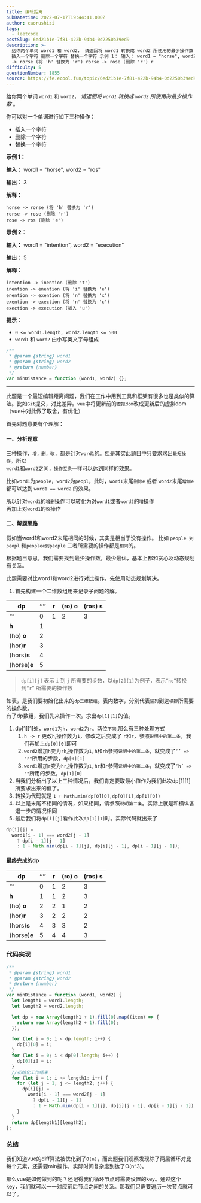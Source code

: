 ```yaml
---
title: 编辑距离
pubDatetime: 2022-07-17T19:44:41.000Z
author: caorushizi
tags:
  - leetcode
postSlug: 6ed21b1e-7f81-422b-94b4-0d2250b39ed9
description: >-
  给你两个单词 word1 和 word2， 请返回将 word1 转换成 word2 所使用的最少操作数 。 你可以对一个单词进行如下三种操作：
  插入一个字符 删除一个字符 替换一个字符 示例 1： 输入： word1 = "horse", word2 = "ros" 输出： 3 解释： horse
  -> rorse (将 'h' 替换为 'r') rorse -> rose (删除 'r') r
difficulty: 5
questionNumber: 1855
source: https://fe.ecool.fun/topic/6ed21b1e-7f81-422b-94b4-0d2250b39ed9
---
```


给你两个单词 `word1` 和 `word2`， _请返回将 `word1` 转换成 `word2` 所使用的最少操作数_ 。

你可以对一个单词进行如下三种操作：

- 插入一个字符
- 删除一个字符
- 替换一个字符

**示例 1：**

**输入：** word1 = "horse", word2 = "ros"

**输出：** 3

**解释：**

```
horse -> rorse (将 'h' 替换为 'r')
rorse -> rose (删除 'r')
rose -> ros (删除 'e')
```

**示例 2：**

**输入：** word1 = "intention", word2 = "execution"

**输出：** 5

**解释：**

```
intention -> inention (删除 't')
inention -> enention (将 'i' 替换为 'e')
enention -> exention (将 'n' 替换为 'x')
exention -> exection (将 'n' 替换为 'c')
exection -> execution (插入 'u')
```

**提示：**

- `0 <= word1.length, word2.length <= 500`
- `word1` 和 `word2` 由小写英文字母组成

```js
/**
 * @param {string} word1
 * @param {string} word2
 * @return {number}
 */
var minDistance = function (word1, word2) {};
```

---

此题是一个最短编辑距离问题，我们在工作中用到工具和框架有很多也是类似的算法。比如`Git`提交，对比差异。`vue`中将更新前的`虚拟dom`改成更新后的虚拟dom（vue中对此做了取舍，有优化）

首先对题意要有个理解：

#### 一、分析题意

三种操作，`增，删，改`，都是针对`word1`的。但是其实此题目中只要求求出`最短操作`。所以  
`word1`和`word2`之间，`操作互换`一样可以达到同样的效果。

比如`word1`为`people`，`word2`为`peopl`，此时，`word1`末尾`删除e` 或者 `word2`末尾`增加e`都可以达到 `word1 == word2` 的效果。

所以针对`word1`的`增删`操作可以转化为对`word1`或者`word2`的`增`操作  
 再加上对`word1`的`改`操作

#### 二、解题思路

假如当word1和word2末尾相同的时候，其实是相当于没有操作。 比如 `people 到peopl` 和`peoplee到people` 二者所需要的操作都是`相同`的。

根据题目意思，我们需要找到最少操作数，最少最优，基本上都和贪心及动态规划有关系。

此题需要对比word1和word2进行对比操作。先使用动态规划解决。

1. 首先构建一个二维数组用来记录子问题的解。

| dp           | “”  | **r** | (ro) **o** | (ros) **s** |
| ------------ | --- | ----- | ---------- | ----------- |
| “”           | 0   | 1     | 2          | 3           |
| **h**        | 1   |       |            |             |
| (ho) **o**   | 2   |       |            |             |
| (hor)**r**   | 3   |       |            |             |
| (hors)**s**  | 4   |       |            |             |
| (horse)**e** | 5   |       |            |             |

> `dp[i][j]` 表示 `i` 到 `j` 所需要的步数，以`dp[2][1]`为例子，表示`“ho”`转换到`“r”` 所需要的操作数

如表，是我们要初始化出来的`dp二维数组`。表内数字，分别代表`竖列`到达`横排`所需要的操作数。  
 有了dp数组，我们先来操作一次。求出`dp[1][1]`的值。

1. dp\[1\]\[1\]处，`word1`为`h`，`word2`为`r`。两位`不同`,那么有三种处理方式
   1. `h -> r` 更改`h`,操作数为`1`，修改之后变成了 `r`和`r`，参照`说明中的第二条`，我们再加上`dp[0][0]`即可
   2. `word2`增加`h`变为`rh`,操作数为`1`, `h`和`rh`参照`说明中的第二条`，就变成了`‘’ => "r"`所用的步数，`dp[0][1]`
   3. `word1`增加`r`变为`hr`,操作数为`1`, `hr`和`r`参照`说明中的第二条`，就变成了`‘h’ => ""`所用的步数，`dp[1][0]`
2. 当我们分析出了以上三种情况后，我们肯定要取最小值作为我们此次dp\[1\]\[1\]所要求出来的值了。
3. 转换为代码就是 `1 + Math.min(dp[0][0],dp[0][1],dp[1][0])`
4. 以上是末尾不相同的情况，如果相同，请参照`说明第二条`。实际上就是和横纵各退一步的情况相同
5. 最后我们将`dp[i][j]`看作此次`dp[1][1]`时。实际代码就出来了

```js
dp[i][j] =
  word1[i - 1] === word2[j - 1]
    ? dp[i - 1][j - 1]
    : 1 + Math.min(dp[i - 1][j], dp[i][j - 1], dp[i - 1][j - 1]);
```

#### 最终完成的dp

| dp           | “”  | **r** | (ro) **o** | (ros) **s** |
| ------------ | --- | ----- | ---------- | ----------- |
| “”           | 0   | 1     | 2          | 3           |
| **h**        | 1   | 1     | 2          | 3           |
| (ho) **o**   | 2   | 2     | 1          | 2           |
| (hor)**r**   | 3   | 2     | 2          | 2           |
| (hors)**s**  | 4   | 3     | 3          | 2           |
| (horse)**e** | 5   | 4     | 4          | 3           |

### 代码实现

```js
/**
 * @param {string} word1
 * @param {string} word2
 * @return {number}
 */
var minDistance = function (word1, word2) {
  let length1 = word1.length;
  let length2 = word2.length;

  let dp = new Array(length1 + 1).fill(0).map((item) => {
    return new Array(length2 + 1).fill(0);
  });

  for (let i = 0; i < dp.length; i++) {
    dp[i][0] = i;
  }
  for (let i = 0; i < dp[0].length; i++) {
    dp[0][i] = i;
  }
  //初始化工作结束
  for (let i = 1; i <= length1; i++) {
    for (let j = 1; j <= length2; j++) {
      dp[i][j] =
        word1[i - 1] === word2[j - 1]
          ? dp[i - 1][j - 1]
          : 1 + Math.min(dp[i - 1][j], dp[i][j - 1], dp[i - 1][j - 1]);
    }
  }
  return dp[length1][length2];
};
```

### 总结

我们知道vue的diff算法被优化到了`O(n)`，而此题我们观察发现除了两层循环对比每个元素，还需要min操作，实际时间复杂度到达了O(n^3)。

那么vue是如何做到的呢？还记得我们循环节点时需要设置的key。通过这个key，我们就可以一一对应前后节点之间的关系。那我们只需要遍历一次节点就可以了。
